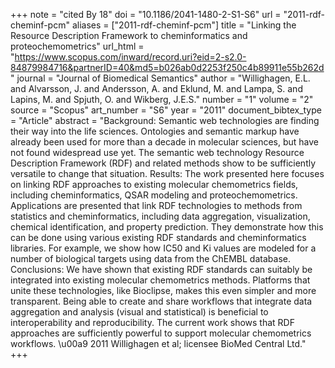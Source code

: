 +++
note = "cited By 18"
doi = "10.1186/2041-1480-2-S1-S6"
url = "2011-rdf-cheminf-pcm"
aliases = ["2011-rdf-cheminf-pcm"]
title = "Linking the Resource Description Framework to cheminformatics and proteochemometrics"
url_html = "https://www.scopus.com/inward/record.uri?eid=2-s2.0-84879984716&partnerID=40&md5=b026ab0d2253f250c4b89911e55b262d"
journal = "Journal of Biomedical Semantics"
author = "Willighagen, E.L. and Alvarsson, J. and Andersson, A. and Eklund, M. and Lampa, S. and Lapins, M. and Spjuth, O. and Wikberg, J.E.S."
number = "1"
volume = "2"
source = "Scopus"
art_number = "S6"
year = "2011"
document_bibtex_type = "Article"
abstract = "Background: Semantic web technologies are finding their way into the life sciences. Ontologies and semantic markup have already been used for more than a decade in molecular sciences, but have not found widespread use yet. The semantic web technology Resource Description Framework (RDF) and related methods show to be sufficiently versatile to change that situation. Results: The work presented here focuses on linking RDF approaches to existing molecular chemometrics fields, including cheminformatics, QSAR modeling and proteochemometrics. Applications are presented that link RDF technologies to methods from statistics and cheminformatics, including data aggregation, visualization, chemical identification, and property prediction. They demonstrate how this can be done using various existing RDF standards and cheminformatics libraries. For example, we show how IC50 and Ki values are modeled for a number of biological targets using data from the ChEMBL database. Conclusions: We have shown that existing RDF standards can suitably be integrated into existing molecular chemometrics methods. Platforms that unite these technologies, like Bioclipse, makes this even simpler and more transparent. Being able to create and share workflows that integrate data aggregation and analysis (visual and statistical) is beneficial to interoperability and reproducibility. The current work shows that RDF approaches are sufficiently powerful to support molecular chemometrics workflows. \u00a9 2011 Willighagen et al; licensee BioMed Central Ltd."
+++

